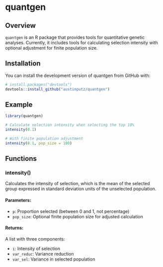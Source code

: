 # quantgen

<!-- badges: start -->
<!-- badges: end -->

## Overview

`quantgen` is an R package that provides tools for quantitative genetic analyses. Currently, it includes tools for calculating selection intensity with optional adjustment for finite population size.

## Installation

You can install the development version of quantgen from GitHub with:

```r
# install.packages("devtools")
devtools::install_github("austinputz/quantgen")
```

## Example

```r
library(quantgen)

# Calculate selection intensity when selecting the top 10%
intensity(0.1)

# With finite population adjustment
intensity(0.1, pop_size = 100)
```

## Functions

### intensity()

Calculates the intensity of selection, which is the mean of the selected group expressed in standard deviation units of the unselected population.

#### Parameters:
- `p`: Proportion selected (between 0 and 1, not percentage)
- `pop_size`: Optional finite population size for adjusted calculation

#### Returns:
A list with three components:
- `i`: Intensity of selection
- `var_reduc`: Variance reduction
- `var_sel`: Variance in selected population